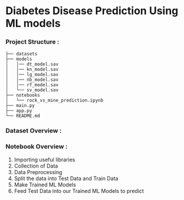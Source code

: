 Diabetes Disease Prediction Using ML models
========================
### **Project Structure  :**

```
├── datasets
├── models
│   │── dt_model.sav
│   │── kn_model.sav
│   │── lg_model.sav
│   │── nb_model.sav
│   │── rf_model.sav
│   └── sv_model.sav
├── notebooks
│   └── rock_vs_mine_prediction.ipynb
├── main.py
├── app.py
└── README.md
```

### **Dataset Overview :**


### **Notebook Overview  :**
1. Importing useful libraries
2. Collection of Data
3. Data Preprocessing
4. Split the data into Test Data and Train Data
5. Make Trained ML Models
6. Feed Test Data into our Trained ML Models to predict
